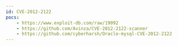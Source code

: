 ```yaml
---
id: CVE-2012-2122
pocs: 
    - https://www.exploit-db.com/raw/19092
    - https://github.com/Avinza/CVE-2012-2122-scanner
    - https://github.com/cyberharsh/Oracle-mysql-CVE-2012-2122
---
```

